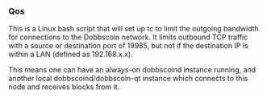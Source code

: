 ### Qos ###

This is a Linux bash script that will set up tc to limit the outgoing bandwidth for connections to the Dobbscoin network. It limits outbound TCP traffic with a source or destination port of 19985, but not if the destination IP is within a LAN (defined as 192.168.x.x).

This means one can have an always-on dobbscoind instance running, and another local dobbscoind/dobbscoin-qt instance which connects to this node and receives blocks from it.
